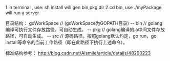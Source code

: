 1.in terminal , use: sh install
  will gen bin,pkg dir
2.cd bin, use ./myPackage
  will run a server

目录结构：
goWorkSpace  // (goWorkSpace为GOPATH目录)
  -- bin  // golang编译可执行文件存放路径，可自动生成。
  -- pkg  // golang编译的.a中间文件存放路径，可自动生成。
  -- src  // 源码路径。按照golang默认约定，go run，go install等命令的当前工作路径（即在此路径下执行上述命令）。
  
  标准结构参考：
  http://blog.csdn.net/Alsmile/article/details/48290223


